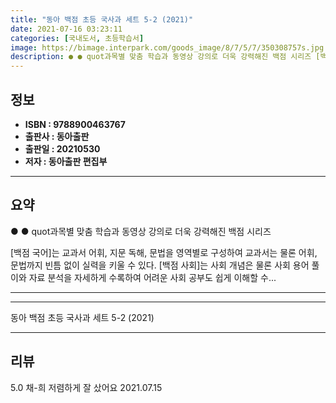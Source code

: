```yaml
---
title: "동아 백점 초등 국사과 세트 5-2 (2021)"
date: 2021-07-16 03:23:11
categories: [국내도서, 초등학습서]
image: https://bimage.interpark.com/goods_image/8/7/5/7/350308757s.jpg
description: ● ● quot과목별 맞춤 학습과 동영상 강의로 더욱 강력해진 백점 시리즈 [백점 국어]는 교과서 어휘, 지문 독해, 문법을 영역별로 구성하여 교과서는 물론 어휘, 문법까지 빈틈 없이 실력을 키울 수 있다. [백점 사회]는 사회 개념은 물론 사회 용어 풀이와 자료 분석을 자세하게
---
```


## **정보**

- **ISBN : 9788900463767**
- **출판사 : 동아출판**
- **출판일 : 20210530**
- **저자 : 동아출판 편집부**

------



## **요약**

●  ●  quot과목별 맞춤 학습과 동영상 강의로 더욱 강력해진 백점 시리즈

[백점 국어]는 교과서 어휘, 지문 독해, 문법을 영역별로 구성하여 교과서는 물론 어휘, 문법까지 빈틈 없이 실력을 키울 수 있다. [백점 사회]는 사회 개념은 물론 사회 용어 풀이와 자료 분석을 자세하게 수록하여 어려운 사회 공부도 쉽게 이해할 수... 

------



------


동아 백점 초등 국사과 세트 5-2 (2021) 

------


## **리뷰** 

5.0 채-희 저렴하게 잘 샀어요 2021.07.15 <br/>